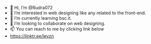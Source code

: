 - 👋 Hi, I’m @Rudra072
- 👀 I’m interested in web designing like any related to the front-end.
- 🌱 I’m currently learning bsc.it.
- 💞️ I’m looking to collaborate on web designing.
- 📫 You can reach to me by clicking link below
- https://linktr.ee/levzn

<!---
Rudra072/Rudra072 is a ✨ special ✨ repository because its `README.md` (this file) appears on your GitHub profile.
You can click the Preview link to take a look at your changes.
--->

